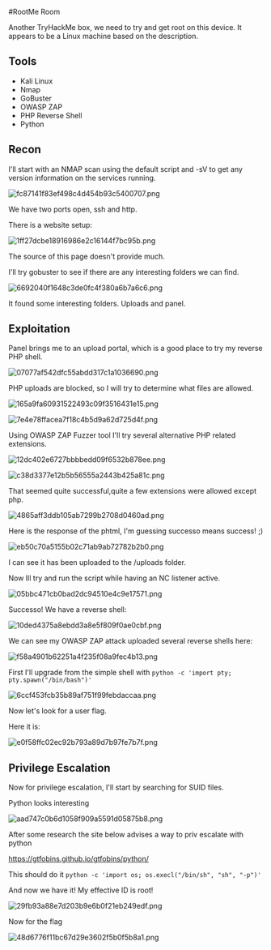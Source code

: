 #RootMe Room

Another TryHackMe box, we need to try and get root on this device. It appears to be a Linux machine based on the description.

## Tools

- Kali Linux
- Nmap
- GoBuster
- OWASP ZAP
- PHP Reverse Shell
- Python

## Recon

I'll start with an NMAP scan using the default script and -sV to get any version information on the services running.

![fc87141f83ef498c4d454b93c5400707.png](images/485cd95ce77f45c3943ec593cf141769.png)

We have two ports open, ssh and http.

There is a website setup:

![1ff27dcbe18916986e2c16144f7bc95b.png](images/5ac59d6bedf54be48b1ee42daa34712b.png)

The source of this page doesn't provide much.

I'll try gobuster to see if there are any interesting folders we can find.

![6692040f1648c3de0fc4f380a6b7a6c6.png](images/7e3be08a693c4056899c297ff9f4f726.png)

It found some interesting folders. Uploads and panel.

## Exploitation

Panel brings me to an upload portal, which is a good place to try my reverse PHP shell.

![07077af542dfc55abdd317c1a1036690.png](images/08ca06f9260947d28ad551f6bfbeea5c.png)

PHP uploads are blocked, so I will try to determine what files are allowed.

![165a9fa60931522493c09f3516431e15.png](images/a2d1966572814f2da3288a6018792d1a.png)

![7e4e78ffacea7f18c4b5d9a62d725d4f.png](images/9a3790c36e3e410283962fd332c278af.png)

Using OWASP ZAP Fuzzer tool I'll try several alternative PHP related extensions.

![12dc402e6727bbbbedd09f6532b878ee.png](images/4c2acbd16cc543d487ac421b69a7befc.png)

![c38d3377e12b5b56555a2443b425a81c.png](images/5ff6280ee13449b9afef9d0abd1c88ba.png)

That seemed quite successful,quite a few extensions were allowed except php.

![4865aff3ddb105ab7299b2708d0460ad.png](images/e89ce97f0ed5496eaec621e95a9d294f.png)

Here is the response of the phtml, I'm guessing successo means success! ;)

![eb50c70a5155b02c71ab9ab72782b2b0.png](images/6ee7397dc195457180b086fbe79a16bb.png)

I can see it has been uploaded to the /uploads folder.

Now Ill try and run the script while having an NC listener active.

![05bbc471cb0bad2dc94510e4c9e17571.png](images/98f3593a3beb47fd8814c0843e15f910.png)

Successo! We have a reverse shell:

![10ded4375a8ebdd3a8e5f809f0ae0cbf.png](images/82d0db223aa54d7983a68a82e5255d97.png)

We can see my OWASP ZAP attack uploaded several reverse shells here:

![f58a4901b62251a4f235f08a9fec4b13.png](images/2eed9bf532b34800a38578bbf207c562.png)

First I'll upgrade from the simple shell with `python -c 'import pty; pty.spawn("/bin/bash")'`

![6ccf453fcb35b89af751f99febdaccaa.png](images/490f4ab289164a2c833a77ce45ed664f.png)

Now let's look for a user flag.

Here it is:

![e0f58ffc02ec92b793a89d7b97fe7b7f.png](images/fc831971099541fc9c23b7533722fa03.png)

## Privilege Escalation

Now for privilege escalation, I'll start by searching for SUID files.

Python looks interesting

![aad747c0b6d1058f909a5591d05875b8.png](images/1807b1deea1540fc9bea01a5f6de6079.png)

After some research the site below advises a way to priv escalate with python

https://gtfobins.github.io/gtfobins/python/

This should do it `python -c 'import os; os.execl("/bin/sh", "sh", "-p")'`

And now we have it! My effective ID is root!

![29fb93a88e7d203b9e6b0f21eb249edf.png](images/10e3091487bc4c94a7cfff68114f544a.png)

Now for the flag

![48d6776f11bc67d29e3602f5b0f5b8a1.png](images/97ad8bac87dd445294eaf4d48205defa.png)